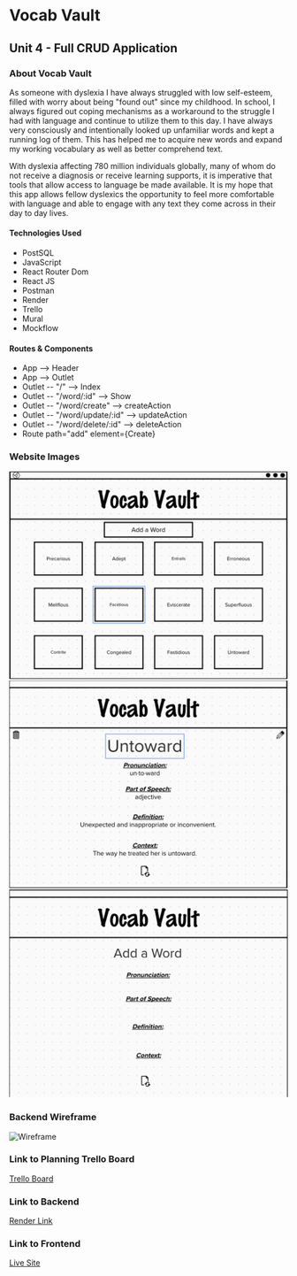 # Vocab Vault

## Unit 4 - Full CRUD Application

### About Vocab Vault
As someone with dyslexia I have always struggled with low self-esteem, filled with worry about being "found out" since my childhood. In school, I always figured out coping mechanisms as a workaround to the struggle I had with language and continue to utilize them to this day. I have always very consciously and intentionally looked up unfamiliar words and kept a running log of them. This has helped me to acquire new words and expand my working vocabulary as well as better comprehend text.

With dyslexia affecting 780 million individuals globally, many of whom do not receive a diagnosis or receive learning supports, it is imperative that tools that allow access to language be made available. It is my  hope that this app allows fellow dyslexics the opportunity to feel more comfortable with language and able to engage with any text they come across in their day to day lives.

#### Technologies Used
- PostSQL
- JavaScript
- React Router Dom
- React JS
- Postman
- Render
- Trello
- Mural
- Mockflow

#### Routes & Components
- App --> Header 
- App --> Outlet 
- Outlet -- "/" --> Index
- Outlet -- "/word/:id" --> Show
- Outlet -- "/word/create" --> createAction
- Outlet -- "/word/update/:id" --> updateAction
- Outlet -- "/word/delete/:id" --> deleteAction
- Route path="add" element={Create} 

### Website Images
![IndexPage](img/IndexPage.png)
![ShowPage](img/ShowPage.png)
![CreatePage](img/CreatePage.png)

### Backend Wireframe
![Wireframe](https://ibb.co/g4vMZGT)

### Link to Planning Trello Board
[Trello Board](https://trello.com/b/mgSvAPPm/language-log-project-4)

### Link to Backend 
[Render Link](https://vocab-vault.onrender.com)

### Link to Frontend
[Live Site]()
